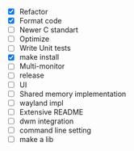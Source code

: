 - [X] Refactor
- [X] Format code
- [ ] Newer C standart
- [ ] Optimize
- [ ] Write Unit tests
- [X] make install
- [ ] Multi-monitor
- [ ] release
- [ ] UI
- [ ] Shared memory implementation
- [ ] wayland impl
- [ ] Extensive README
- [ ] dwm integration
- [ ] command line setting
- [ ] make a lib
